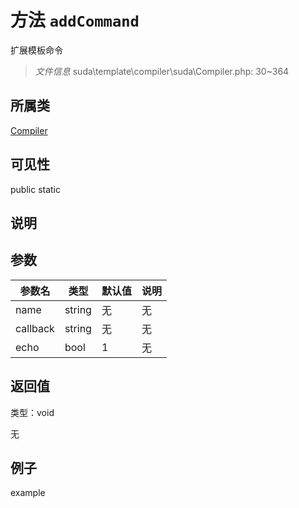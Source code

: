 # 方法 `addCommand`

扩展模板命令

> *文件信息* suda\template\compiler\suda\Compiler.php: 30~364

## 所属类 

[Compiler](../Compiler.md)

## 可见性

 public static

## 说明




## 参数


| 参数名 | 类型 | 默认值 | 说明 |
|--------|-----|-------|-------|
| name |  string | 无 | 无 |
| callback |  string | 无 | 无 |
| echo |  bool | 1 | 无 |



## 返回值

类型：void

无



## 例子

example